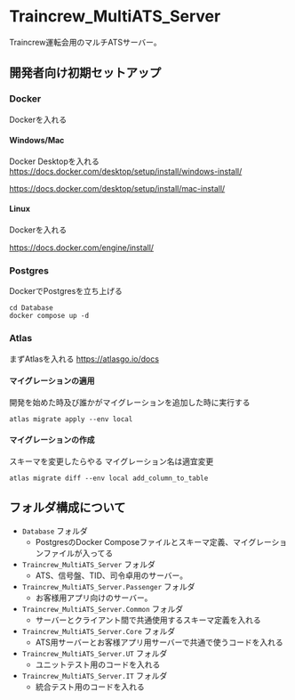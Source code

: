# Traincrew_MultiATS_Server

Traincrew運転会用のマルチATSサーバー。

## 開発者向け初期セットアップ

### Docker
Dockerを入れる
#### Windows/Mac
Docker Desktopを入れる
https://docs.docker.com/desktop/setup/install/windows-install/

https://docs.docker.com/desktop/setup/install/mac-install/
#### Linux
Dockerを入れる

https://docs.docker.com/engine/install/

### Postgres
DockerでPostgresを立ち上げる
```
cd Database
docker compose up -d
```

### Atlas

まずAtlasを入れる
https://atlasgo.io/docs

#### マイグレーションの適用
開発を始めた時及び誰かがマイグレーションを追加した時に実行する
```
atlas migrate apply --env local
```
#### マイグレーションの作成
スキーマを変更したらやる マイグレーション名は適宜変更
```
atlas migrate diff --env local add_column_to_table
```

## フォルダ構成について

- `Database` フォルダ
  - PostgresのDocker Composeファイルとスキーマ定義、マイグレーションファイルが入ってる
- `Traincrew_MultiATS_Server` フォルダ
  - ATS、信号盤、TID、司令卓用のサーバー。
- `Traincrew_MultiATS_Server.Passenger` フォルダ
  - お客様用アプリ向けのサーバー。
- `Traincrew_MultiATS_Server.Common` フォルダ
  - サーバーとクライアント間で共通使用するスキーマ定義を入れる
- `Traincrew_MultiATS_Server.Core` フォルダ
  - ATS用サーバーとお客様アプリ用サーバーで共通で使うコードを入れる
- `Traincrew_MultiATS_Server.UT` フォルダ
  - ユニットテスト用のコードを入れる
- `Traincrew_MultiATS_Server.IT` フォルダ
  - 統合テスト用のコードを入れる